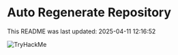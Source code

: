 # Auto Regenerate Repository

This README was last updated: 2025-04-11 12:16:52

 ![TryHackMe](https://tryhackme.com/badge/533634)